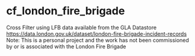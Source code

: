 # cf_london_fire_brigade
Cross Filter using LFB data available from the GLA Datastore https://data.london.gov.uk/dataset/london-fire-brigade-incident-records
Note: This is a personal project and the work has not been commissioned by or is associated with the London Fire Brigade
